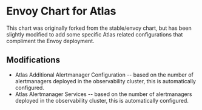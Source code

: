 # Envoy Chart for Atlas

This chart was originally forked from the stable/envoy chart, but has been slightly modified to add some specific Atlas related configurations that compliment the Envoy deployment.

## Modifications

- Atlas Additional Alertmanager Configuration -- based on the number of alertmanagers deployed in the observability cluster, this is automatically configured.
- Atlas Alertmanager Services -- based on the number of alertmanagers deployed in the observability cluster, this is automatically configured.
